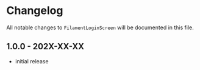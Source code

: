 # Changelog

All notable changes to `FilamentLoginScreen` will be documented in this file.

## 1.0.0 - 202X-XX-XX

- initial release
